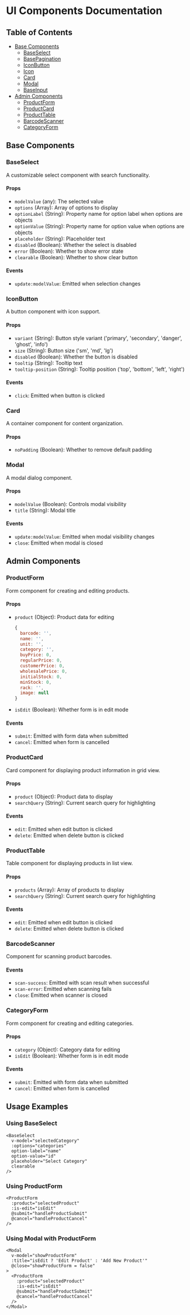 # UI Components Documentation

## Table of Contents

- [Base Components](#base-components)
  - [BaseSelect](#baseselect)
  - [BasePagination](#basepagination)
  - [IconButton](#iconbutton)
  - [Icon](#icon)
  - [Card](#card)
  - [Modal](#modal)
  - [BaseInput](#baseinput)
- [Admin Components](#admin-components)
  - [ProductForm](#productform)
  - [ProductCard](#productcard)
  - [ProductTable](#producttable)
  - [BarcodeScanner](#barcodescanner)
  - [CategoryForm](#categoryform)

## Base Components

### BaseSelect

A customizable select component with search functionality.

#### Props

- `modelValue` (any): The selected value
- `options` (Array): Array of options to display
- `optionLabel` (String): Property name for option label when options are objects
- `optionValue` (String): Property name for option value when options are objects
- `placeholder` (String): Placeholder text
- `disabled` (Boolean): Whether the select is disabled
- `error` (Boolean): Whether to show error state
- `clearable` (Boolean): Whether to show clear button

#### Events

- `update:modelValue`: Emitted when selection changes

### IconButton

A button component with icon support.

#### Props

- `variant` (String): Button style variant ('primary', 'secondary', 'danger', 'ghost', 'info')
- `size` (String): Button size ('sm', 'md', 'lg')
- `disabled` (Boolean): Whether the button is disabled
- `tooltip` (String): Tooltip text
- `tooltip-position` (String): Tooltip position ('top', 'bottom', 'left', 'right')

#### Events

- `click`: Emitted when button is clicked

### Card

A container component for content organization.

#### Props

- `noPadding` (Boolean): Whether to remove default padding

### Modal

A modal dialog component.

#### Props

- `modelValue` (Boolean): Controls modal visibility
- `title` (String): Modal title

#### Events

- `update:modelValue`: Emitted when modal visibility changes
- `close`: Emitted when modal is closed

## Admin Components

### ProductForm

Form component for creating and editing products.

#### Props

- `product` (Object): Product data for editing
  ```js
  {
    barcode: '',
    name: '',
    unit: '',
    category: '',
    buyPrice: 0,
    regularPrice: 0,
    customerPrice: 0,
    wholesalePrice: 0,
    initialStock: 0,
    minStock: 0,
    rack: '',
    image: null
  }
  ```
- `isEdit` (Boolean): Whether form is in edit mode

#### Events

- `submit`: Emitted with form data when submitted
- `cancel`: Emitted when form is cancelled

### ProductCard

Card component for displaying product information in grid view.

#### Props

- `product` (Object): Product data to display
- `searchQuery` (String): Current search query for highlighting

#### Events

- `edit`: Emitted when edit button is clicked
- `delete`: Emitted when delete button is clicked

### ProductTable

Table component for displaying products in list view.

#### Props

- `products` (Array): Array of products to display
- `searchQuery` (String): Current search query for highlighting

#### Events

- `edit`: Emitted when edit button is clicked
- `delete`: Emitted when delete button is clicked

### BarcodeScanner

Component for scanning product barcodes.

#### Events

- `scan-success`: Emitted with scan result when successful
- `scan-error`: Emitted when scanning fails
- `close`: Emitted when scanner is closed

### CategoryForm

Form component for creating and editing categories.

#### Props

- `category` (Object): Category data for editing
- `isEdit` (Boolean): Whether form is in edit mode

#### Events

- `submit`: Emitted with form data when submitted
- `cancel`: Emitted when form is cancelled

## Usage Examples

### Using BaseSelect

```vue
<BaseSelect
  v-model="selectedCategory"
  :options="categories"
  option-label="name"
  option-value="id"
  placeholder="Select Category"
  clearable
/>
```

### Using ProductForm

```vue
<ProductForm
  :product="selectedProduct"
  :is-edit="isEdit"
  @submit="handleProductSubmit"
  @cancel="handleProductCancel"
/>
```

### Using Modal with ProductForm

```vue
<Modal
  v-model="showProductForm"
  :title="isEdit ? 'Edit Product' : 'Add New Product'"
  @close="showProductForm = false"
>
  <ProductForm
    :product="selectedProduct"
    :is-edit="isEdit"
    @submit="handleProductSubmit"
    @cancel="handleProductCancel"
  />
</Modal>
```